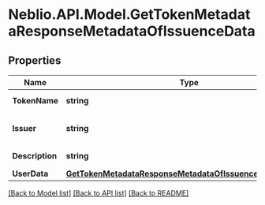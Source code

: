 # Neblio.API.Model.GetTokenMetadataResponseMetadataOfIssuenceData
## Properties

Name | Type | Description | Notes
------------ | ------------- | ------------- | -------------
**TokenName** | **string** | Token symbol | [optional] 
**Issuer** | **string** | Name of token issuer | [optional] 
**Description** | **string** | Token description | [optional] 
**UserData** | [**GetTokenMetadataResponseMetadataOfIssuenceDataUserData**](GetTokenMetadataResponseMetadataOfIssuenceDataUserData.md) |  | [optional] 

[[Back to Model list]](../README.md#documentation-for-models) [[Back to API list]](../README.md#documentation-for-api-endpoints) [[Back to README]](../README.md)

